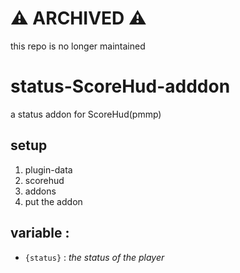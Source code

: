 # ⚠️ ARCHIVED ⚠️

this repo is no longer maintained

# status-ScoreHud-adddon
a status addon for ScoreHud(pmmp)
 
## setup
1. plugin-data
2. scorehud
3. addons
4. put the addon

## variable :
 - `{status}` : _the status of the player_
